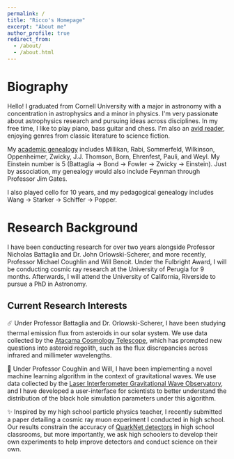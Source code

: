 ```yaml
---
permalink: /
title: "Ricco's Homepage"
excerpt: "About me"
author_profile: true
redirect_from: 
  - /about/
  - /about.html
---
```


# Biography
Hello! I graduated from Cornell University with a major in astronomy with a concentration in astrophysics and a minor in physics. I'm very passionate about astrophysics research and pursuing ideas across disciplines. In my free time, I like to play piano, bass guitar and chess. I'm also an [avid reader](https://www.goodreads.com/review/list/22822356-ricco?ref=nav_mybooks&shelf=currently-reading), enjoying genres from classic literature to science fiction. 

My [academic genealogy](https://academictree.org/physics/faq.php#whatis) includes Millikan, Rabi, Sommerfeld, Wilkinson, Oppenheimer, Zwicky, J.J. Thomson, Born, Ehrenfest, Pauli, and Weyl. My Einstein number is 5 (Battaglia &rarr; Bond &rarr; Fowler &rarr; Zwicky &rarr; Einstein). Just by association, my genealogy would also include Feynman through Professor Jim Gates.

I also played cello for 10 years, and my pedagogical genealogy includes Wang &rarr; Starker &rarr; Schiffer &rarr; Popper.

# Research Background
I have been conducting research for over two years alongside Professor Nicholas Battaglia and Dr. John Orlowski-Scherer, and more recently, Professor Michael Coughlin and Will Benoit. Under the Fulbright Award, I will be conducting cosmic ray research at the University of Perugia for 9 months. Afterwards, I will attend the University of California, Riverside to pursue a PhD in Astronomy.

## Current Research Interests
☄️ Under Professor Battaglia and Dr. Orlowski-Scherer, I have been studying thermal emission flux from asteroids in our solar system. We use data collected by the [Atacama Cosmology Telescope](https://act.princeton.edu/), which has prompted new questions into asteroid regolith, such as the flux discrepancies across infrared and millimeter wavelengths.

🌊 Under Professor Coughlin and Will, I have been implementing a novel machine learning algorithm in the context of gravitational waves. We use data collected by the [Laser Interferometer Gravitational Wave Observatory](https://www.ligo.org/), and I have developed a user-interface for scientists to better understand the distribution of the black hole simulation parameters under this algorithm.

✨ Inspired by my high school particle physics teacher, I recently submitted a paper detailing a cosmic ray muon experiment I conducted in high school. Our results constrain the accuracy of [QuarkNet detectors](https://quarknet.fnal.gov/toolkits/ati/fnaldet.html) in high school classrooms, but more importantly, we ask high schoolers to develop their own experiments to help improve detectors and conduct science on their own.
